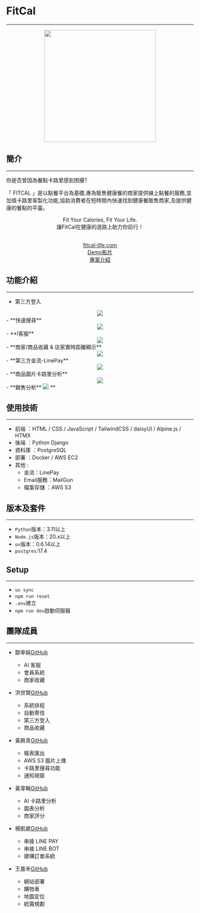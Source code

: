 # FitCal

---

<div align="center">
  <img src="static\images\logo.png" width="300">
</div>

## 簡介

---

你是否曾因為餐點卡路里感到困擾?

「 FITCAL 」是以點餐平台為基礎,專為販售健康餐的商家提供線上點餐的服務,並加值卡路里客製化功能,協助消費者在短時間內快速找到健康餐販售商家,及提供健康的餐點的平臺。

<div align="center">
  Fit Your Calories, Fit Your Life.<br>
  讓FitCal在健康的道路上助力你前行！<br><br>

<a href="https://fitcal-life.com">fitcal-life.com</a><br>
<a href="https://www.youtube.com/watch?v=6cLQmp8Xfpc">Demo影片</a><br>
<a href="https://drive.google.com/drive/u/0/folders/1qshSmxno1hdNriJnzx2AXc-IsYTD777l">專案介紹</a>

</div>

## 功能介紹

---

- 第三方登入
<div align="center">
  <img src="static\images\README\third-party.png"/>
</div>
- **快速搜尋**
<div align="center">
  <img src="static\images\README\search.png" />
</div>
- **I客服**
<div align="center">
  <img src="static\images\README\AI-client.png" />
</div>
- **商家/商品收藏 & 店家實時距離顯示**
<div align="center">
  <img src="static\images\README\collection.png" />
</div>
- **第三方金流-LinePay**
<div align="center">
  <img src="static\images\README\payment.png" />
</div>
- **商品圖片卡路里分析**
<div align="center">
  <img src="static\images\README\cal.png" />
</div>
- **銷售分析**
  <di align="center">
  <img src="static\images\README\analysis.png" />
  </di **>**

## 使用技術

---

- 前端 ：HTML / CSS / JavaScript / TailwindCSS / daisyUI / Alpine.js / HTMX
- 後端 ：Python Django
- 資料庫 ：PostgreSQL
- 部署 ：Docker / AWS EC2
- 其他 :
  - 金流：LinePay
  - Email服務：MailGun
  - 檔案存儲 ：AWS S3

## 版本及套件

---

- `Python`版本：3.11以上
- `Node.js`版本：20.x以上
- `uv`版本：0.6.14以上
- `postgres`:17.4

## Setup

---

- `uv sync`
- `npm run reset`
- `.env`建立
- `npm run dev`啟動伺服器

## 團隊成員

---

- 鄒幸娟[GitHub](https://github.com/Sachico0912)

  - AI 客服
  - 會員系統
  - 商家收藏

- 洪世賢[GitHub](https://github.com/Hongben8993)

  - 系統排程
  - 自動寄信
  - 第三方登入
  - 商品收藏

- 黃姵青[GitHub](https://github.com/Sabrinaa77)

  - 報表匯出
  - AWS S3 圖片上傳
  - 卡路里搜尋功能
  - 通知視窗

- 黃韋翰[GitHub](https://github.com/ab000641)

  - AI 卡路里分析
  - 圖表分析
  - 商家評分

- 楊凱崴[GitHub](https://github.com/nivek-yang)

  - 串接 LINE PAY
  - 串接 LINE BOT
  - 建構訂單系統

- 王嘉禾[GitHub](https://github.com/Andywang-95)
  - 網站部署
  - 購物車
  - 地圖定位
  - 統籌規劃
